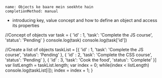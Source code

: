 ```ngMeta
name: Objects ke baare mein seekhte hain
completionMethod: manual
```

- introducing key, value concept and how to define an object and access its properties

//Concept of objects
var task = {
        'id' : 1,
        'task': 'Complete the JS course',
        'status': 'Pending'
}
console.log(task)
console.log(task['id'])

//Create a list of objects
taskList = [{
                'id' : 1,
                'task': 'Complete the JS course',
                'status': 'Pending'
        },
        {
                'id' : 2,
                'task': 'Complete the CSS course',
                'status': 'Pending'
        },
        {
                'id' : 3,
                'task': 'Cook the food',
                'status': 'Complete'
        }]
var listLength = taskList.length;
var index = 0;
while(index < listLength)
        console.log(taskList[i]);
        index = index + 1;
}
